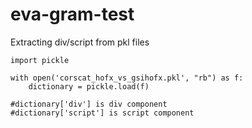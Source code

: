 # eva-gram-test

Extracting div/script from pkl files

```
import pickle

with open('corscat_hofx_vs_gsihofx.pkl', "rb") as f:
    dictionary = pickle.load(f)

#dictionary['div'] is div component
#dictionary['script'] is script component
```

